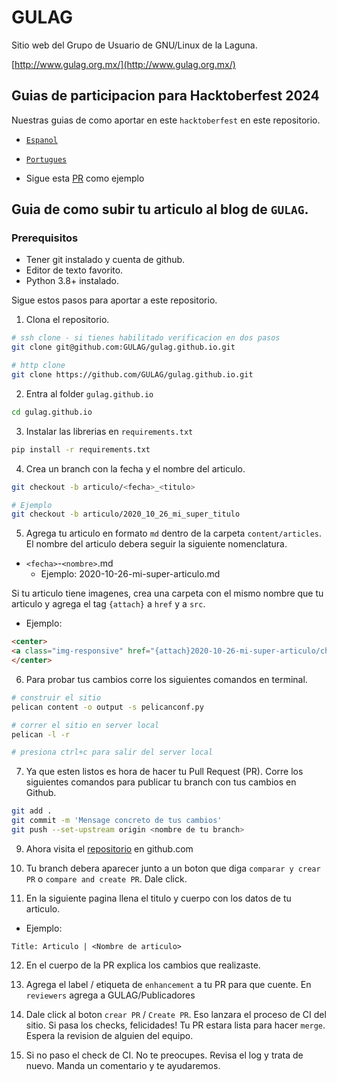 # GULAG

Sitio web del Grupo de Usuario de GNU/Linux de la Laguna.

[http://www.gulag.org.mx/](http://www.gulag.org.mx/)

## Guias de participacion para Hacktoberfest 2024

Nuestras guias de como aportar en este `hacktoberfest` en este repositorio.

- [`Espanol`](https://github.com/GULAG/gulag.github.io/blob/pelican/CONTRIBUTING_es_MX.md)

- [`Portugues`](https://github.com/GULAG/gulag.github.io/blob/pelican/CONTRIBUTING_pr_BR.md)

- Sigue esta [PR](https://github.com/GULAG/gulag.github.io/pull/44) como ejemplo

## Guia de como subir tu articulo al blog de `GULAG`.

### Prerequisitos

- Tener git instalado y cuenta de github.
- Editor de texto favorito.
- Python 3.8+ instalado.

Sigue estos pasos para aportar a este repositorio.

1. Clona el repositorio.

```bash
# ssh clone - si tienes habilitado verificacion en dos pasos
git clone git@github.com:GULAG/gulag.github.io.git

# http clone
git clone https://github.com/GULAG/gulag.github.io.git
```

2. Entra al folder `gulag.github.io`

```bash
cd gulag.github.io
```

3. Instalar las librerias en `requirements.txt`

```bash
pip install -r requirements.txt
```

4. Crea un branch con la fecha y el nombre del articulo.

```bash
git checkout -b articulo/<fecha>_<titulo>  

# Ejemplo
git checkout -b articulo/2020_10_26_mi_super_titulo
```

5. Agrega tu articulo en formato `md` dentro de la carpeta `content/articles`. El nombre del articulo debera seguir la siguiente nomenclatura.

- `<fecha>`-`<nombre>`.md
    - Ejemplo: 2020-10-26-mi-super-articulo.md


Si tu articulo tiene imagenes, crea una carpeta con el mismo nombre que tu articulo y agrega el tag `{attach}` a `href` y a `src`.

- Ejemplo:

```html
<center>
<a class="img-responsive" href="{attach}2020-10-26-mi-super-articulo/chat.png"><img class="img-responsive" style="width:60%;height:auto;margin-right:12px;" src="{attach}2020-10-26-mi-super-articulo/chat.png" alt="VideoConferencia abril" width="325" height="250"></a>
</center>
```

6. Para probar tus cambios corre los siguientes comandos en terminal.

```bash
# construir el sitio
pelican content -o output -s pelicanconf.py

# correr el sitio en server local
pelican -l -r

# presiona ctrl+c para salir del server local
```

7. Ya que esten listos es hora de hacer tu Pull Request (PR). Corre los siguientes comandos para publicar tu branch con tus cambios en Github.

```bash
git add .
git commit -m 'Mensage concreto de tus cambios'
git push --set-upstream origin <nombre de tu branch>
```

9. Ahora visita el [repositorio](https://github.com/GULAG/gulag.github.io) en github.com

10. Tu branch debera aparecer junto a un boton que diga `comparar y crear PR` o `compare and create PR`. Dale click.

11. En la siguiente pagina llena el titulo y cuerpo con los datos de tu articulo.

- Ejemplo:

```
Title: Articulo | <Nombre de articulo>
```

12. En el cuerpo de la PR explica los cambios que realizaste.

13. Agrega el label / etiqueta de `enhancement` a tu PR para que cuente. En `reviewers` agrega a GULAG/Publicadores

14. Dale click al boton `crear PR` / `Create PR`. Eso lanzara el proceso de CI del sitio. Si pasa los checks, felicidades! Tu PR estara lista para hacer `merge`. Espera la revision de alguien del equipo.

15. Si no paso el check de CI. No te preocupes. Revisa el log y trata de nuevo. Manda un comentario y te ayudaremos.
